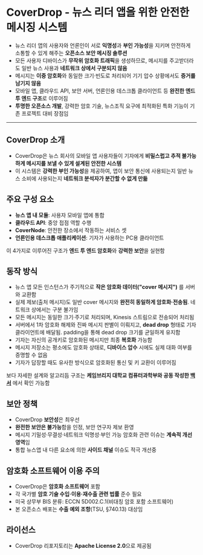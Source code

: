 # CoverDrop - 뉴스 리더 앱을 위한 안전한 메시징 시스템


* 뉴스 리더 앱의 사용자와 언론인이 서로 **익명성**과 **부인 가능성**을 지키며 안전하게 소통할 수 있게 해주는 **오픈소스 보안 메시징 솔루션**
* 모든 사용자 디바이스가 **무작위 암호화 트래픽**을 생성하므로, 메시지를 주고받더라도 일반 뉴스 사용과 **네트워크 상에서 구분되지 않음**
* 메시지는 **이중 암호화**와 동일한 크기·빈도로 처리되어 기기 압수 상황에서도 **증거를 남기지 않음**
* 모바일 앱, 클라우드 API, 보안 서버, 언론인용 데스크톱 클라이언트 등 **완전한 엔드 투 엔드 구조**로 이루어짐
* **투명한 오픈소스 개발**, 강력한 암호 기술, 뉴스조직 요구에 최적화된 특화 기능이 기존 프로젝트 대비 장점임

---

CoverDrop 소개
------------

* CoverDrop은 뉴스 회사의 모바일 앱 사용자들이 기자에게 **비밀스럽고 추적 불가능하게 메시지를 보낼 수 있게 설계된 안전한 시스템**
* 이 시스템은 **강력한 부인 가능성**을 제공하여, 앱이 보안 통신에 사용되는지 일반 뉴스 소비에 사용되는지 **네트워크 분석자가 분간할 수 없게 만듦**

주요 구성 요소
--------

* **뉴스 앱 내 모듈**: 사용자 모바일 앱에 통합
* **클라우드 API**: 중앙 접점 역할 수행
* **CoverNode**: 안전한 장소에서 작동하는 서비스 셋
* **언론인용 데스크톱 애플리케이션**: 기자가 사용하는 PC용 클라이언트

이 4가지로 이루어진 구조가 **엔드 투 엔드 암호화**와 **강력한 보안**을 실현함

동작 방식
-----

* 뉴스 앱 모든 인스턴스가 주기적으로 **작은 암호화 데이터("cover 메시지")** 를 서버와 교환함
* 실제 제보(출처 메시지)도 일반 cover 메시지와 **완전히 동일하게 암호화·전송됨**. 네트워크 상에서는 구분 불가임
* 모든 메시지는 동일한 크기·주기로 처리되며, Kinesis 스트림으로 전송되어 처리됨
* 서버에서 1차 암호화 해제와 진짜 메시지 판별이 이뤄지고, **dead drop** 형태로 기자 클라이언트에 배달됨. padding을 통해 dead drop 크기를 균일하게 유지함
* 기자는 자신의 공개키로 암호화된 메시지만 최종 **복호화** 가능함
* 메시지 저장소는 평소에도 암호화 상태로, **디바이스 압수** 시에도 실제 대화 여부를 증명할 수 없음
* 기자가 답장할 때도 유사한 방식으로 암호화된 통신 및 키 교환이 이루어짐

보다 자세한 설계와 알고리듬 구조는 **케임브리지 대학교 컴퓨터과학부와 공동 작성한 [백서](https://www.coverdrop.org/coverdrop_guardian_implementation_june_2025.pdf)** 에서 확인 가능함

보안 정책
-----

* CoverDrop **보안성**은 최우선
* **완전한 보안은 불가능**함을 인정, 보안 연구자 제보 환영
* 메시지 기밀성·무결성·네트워크 익명성·부인 가능 암호화 관련 이슈는 **계속적 개선 영역**임
* 통합 뉴스앱 내 다른 요소에 의한 **사이드 채널** 이슈도 적극 개선중

암호화 소프트웨어 이용 주의
---------------

* CoverDrop은 **암호화 소프트웨어** 포함
* 각 국가별 **암호 기술 수입·이용·재수출 관련 법률** 준수 필요
* 미국 상무부 BIS 분류: ECCN 5D002.C.1(비대칭 암호 포함 소프트웨어)
* 본 오픈소스 배포는 **수출 예외 조항**(TSU, §740.13) 대상임

라이선스
----

* CoverDrop 리포지토리는 **Apache License 2.0**으로 제공됨
